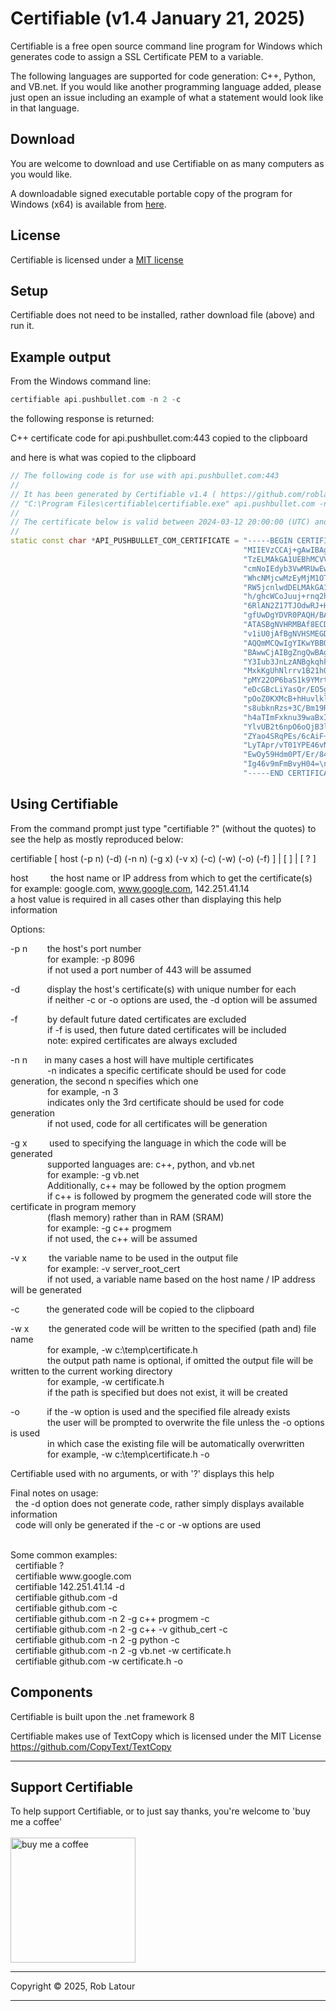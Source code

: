 # Certifiable (v1.4 January 21, 2025)

Certifiable is a free open source command line program for Windows which generates code to assign a SSL Certificate PEM to a variable.

The following languages are supported for code generation: C++, Python, and VB.net.  If you would like another programming language added, please just open an issue including an example of what a statement would look like in that language.

## Download 

You are welcome to download and use Certifiable on as many computers as you would like.

A downloadable signed executable portable copy of the program for Windows (x64) is available from [here](https://github.com/roblatour/certifiable/releases/download/v1.4.0.0/certifiable.exe).

## License
Certifiable is licensed under a [MIT license](https://github.com/roblatour/certifiable/blob/main/LICENSE)

## Setup

Certifiable does not need to be installed, rather download file (above) and run it.


## Example output

From the Windows command line:

```cpp
certifiable api.pushbullet.com -n 2 -c
```
the following response is returned:

C++ certificate code for api.pushbullet.com:443 copied to the clipboard

and here is what was copied to the clipboard
```cpp
// The following code is for use with api.pushbullet.com:443
// 
// It has been generated by Certifiable v1.4 ( https://github.com/roblatour/certifiable ) using the following command:
// "C:\Program Files\certifiable\certifiable.exe" api.pushbullet.com -n 2 -c
// 
// The certificate below is valid between 2024-03-12 20:00:00 (UTC) and 2027-03-12 18:59:59 (UTC) inclusive
// 
static const char *API_PUSHBULLET_COM_CERTIFICATE = "-----BEGIN CERTIFICATE-----\n" \
                                                    "MIIEVzCCAj+gAwIBAgIRALBXPpFzlydw27SHyzpFKzgwDQYJKoZIhvcNAQELBQAw\n" \
                                                    "TzELMAkGA1UEBhMCVVMxKTAnBgNVBAoTIEludGVybmV0IFNlY3VyaXR5IFJlc2Vh\n" \
                                                    "cmNoIEdyb3VwMRUwEwYDVQQDEwxJU1JHIFJvb3QgWDEwHhcNMjQwMzEzMDAwMDAw\n" \
                                                    "WhcNMjcwMzEyMjM1OTU5WjAyMQswCQYDVQQGEwJVUzEWMBQGA1UEChMNTGV0J3Mg\n" \
                                                    "RW5jcnlwdDELMAkGA1UEAxMCRTYwdjAQBgcqhkjOPQIBBgUrgQQAIgNiAATZ8Z5G\n" \
                                                    "h/ghcWCoJuuj+rnq2h25EqfUJtlRFLFhfHWWvyILOR/VvtEKRqotPEoJhC6+QJVV\n" \
                                                    "6RlAN2Z17TJOdwRJ+HB7wxjnzvdxEP6sdNgA1O1tHHMWMxCcOrLqbGL0vbijgfgw\n" \
                                                    "gfUwDgYDVR0PAQH/BAQDAgGGMB0GA1UdJQQWMBQGCCsGAQUFBwMCBggrBgEFBQcD\n" \
                                                    "ATASBgNVHRMBAf8ECDAGAQH/AgEAMB0GA1UdDgQWBBSTJ0aYA6lRaI6Y1sRCSNsj\n" \
                                                    "v1iU0jAfBgNVHSMEGDAWgBR5tFnme7bl5AFzgAiIyBpY9umbbjAyBggrBgEFBQcB\n" \
                                                    "AQQmMCQwIgYIKwYBBQUHMAKGFmh0dHA6Ly94MS5pLmxlbmNyLm9yZy8wEwYDVR0g\n" \
                                                    "BAwwCjAIBgZngQwBAgEwJwYDVR0fBCAwHjAcoBqgGIYWaHR0cDovL3gxLmMubGVu\n" \
                                                    "Y3Iub3JnLzANBgkqhkiG9w0BAQsFAAOCAgEAfYt7SiA1sgWGCIpunk46r4AExIRc\n" \
                                                    "MxkKgUhNlrrv1B21hOaXN/5miE+LOTbrcmU/M9yvC6MVY730GNFoL8IhJ8j8vrOL\n" \
                                                    "pMY22OP6baS1k9YMrtDTlwJHoGby04ThTUeBDksS9RiuHvicZqBedQdIF65pZuhp\n" \
                                                    "eDcGBcLiYasQr/EO5gxxtLyTmgsHSOVSBcFOn9lgv7LECPq9i7mfH3mpxgrRKSxH\n" \
                                                    "pOoZ0KXMcB+hHuvlklHntvcI0mMMQ0mhYj6qtMFStkF1RpCG3IPdIwpVCQqu8GV7\n" \
                                                    "s8ubknRzs+3C/Bm19RFOoiPpDkwvyNfvmQ14XkyqqKK5oZ8zhD32kFRQkxa8uZSu\n" \
                                                    "h4aTImFxknu39waBxIRXE4jKxlAmQc4QjFZoq1KmQqQg0J/1JF8RlFvJas1VcjLv\n" \
                                                    "YlvUB2t6npO6oQjB3l+PNf0DpQH7iUx3Wz5AjQCi6L25FjyE06q6BZ/QlmtYdl/8\n" \
                                                    "ZYao4SRqPEs/6cAiF+Qf5zg2UkaWtDphl1LKMuTNLotvsX99HP69V2faNyegodQ0\n" \
                                                    "LyTApr/vT01YPE46vNsDLgK+4cL6TrzC/a4WcmF5SRJ938zrv/duJHLXQIku5v0+\n" \
                                                    "EwOy59Hdm0PT/Er/84dDV0CSjdR/2XuZM3kpysSKLgD1cKiDA+IRguODCxfO9cyY\n" \
                                                    "Ig46v9mFmBvyH04=\n" \
                                                    "-----END CERTIFICATE-----\n";


```


## Using Certifiable

From the command prompt just type "certifiable ?" (without the quotes) to see the help as mostly reproduced below:<br>

certifiable [ host (-p n) (-d) (-n n) (-g x) (-v x) (-c) (-w) (-o) (-f) ] | [ ] | [ ? ]<br>

host&nbsp; &nbsp; &nbsp; &nbsp; &nbsp;the host name or IP address from which to get the certificate(s)<br>
       for example: google.com, www.google.com, 142.251.41.14<br>
       a host value is required in all cases other than displaying this help information<br>

Options:<br>

 -p n &nbsp; &nbsp; &nbsp; &nbsp;the host's port number<br>
 &nbsp; &nbsp; &nbsp; &nbsp; &nbsp; &nbsp; &nbsp; &nbsp;for example: -p 8096<br>
 &nbsp; &nbsp; &nbsp; &nbsp; &nbsp; &nbsp; &nbsp; &nbsp;if not used a port number of 443 will be assumed<br>

 -d &nbsp; &nbsp; &nbsp; &nbsp;  &nbsp; display the host's certificate(s) with unique number for each<br>
 &nbsp; &nbsp; &nbsp; &nbsp; &nbsp; &nbsp; &nbsp; &nbsp;if neither -c or -o options are used, the -d option will be assumed<br>

 -f &nbsp; &nbsp; &nbsp; &nbsp;  &nbsp;  &nbsp;by default future dated certificates are excluded<br>
 &nbsp; &nbsp; &nbsp; &nbsp; &nbsp; &nbsp; &nbsp; &nbsp;if -f is used, then future dated certificates will be included<br>
 &nbsp; &nbsp; &nbsp; &nbsp; &nbsp; &nbsp; &nbsp; &nbsp;note: expired certificates are always excluded<br>

 -n n&nbsp; &nbsp; &nbsp; &nbsp;in many cases a host will have multiple certificates<br>
 &nbsp; &nbsp; &nbsp; &nbsp; &nbsp; &nbsp; &nbsp; &nbsp;-n indicates a specific certificate should be used for code generation, the second n specifies which one<br>
 &nbsp; &nbsp; &nbsp; &nbsp; &nbsp; &nbsp; &nbsp; &nbsp;for example, -n 3<br>
 &nbsp; &nbsp; &nbsp; &nbsp; &nbsp; &nbsp; &nbsp; &nbsp;indicates only the 3rd certificate should be used for code generation<br>
 &nbsp; &nbsp; &nbsp; &nbsp; &nbsp; &nbsp; &nbsp; &nbsp;if not used, code for all certificates will be generation<br>

 -g x &nbsp; &nbsp; &nbsp; &nbsp; used to specifying the language in which the code will be generated<br>
 &nbsp; &nbsp; &nbsp; &nbsp; &nbsp; &nbsp; &nbsp; &nbsp;supported languages are: c++, python, and vb.net<br>
 &nbsp; &nbsp; &nbsp; &nbsp; &nbsp; &nbsp; &nbsp; &nbsp;for example: -g vb.net<br>
 &nbsp; &nbsp; &nbsp; &nbsp; &nbsp; &nbsp; &nbsp; &nbsp;Additionally, c++ may be followed by the option progmem<br>
 &nbsp; &nbsp; &nbsp; &nbsp; &nbsp; &nbsp; &nbsp; &nbsp;if c++ is followed by progmem the generated code will store the certificate in program memory<br>
 &nbsp; &nbsp; &nbsp; &nbsp; &nbsp; &nbsp; &nbsp; &nbsp;(flash memory) rather than in RAM (SRAM)<br>
 &nbsp; &nbsp; &nbsp; &nbsp; &nbsp; &nbsp; &nbsp; &nbsp;for example: -g c++ progmem<br>
 &nbsp; &nbsp; &nbsp; &nbsp; &nbsp; &nbsp; &nbsp; &nbsp;if not used, the c++ will be assumed<br>

 -v x &nbsp; &nbsp; &nbsp; &nbsp; the variable name to be used in the output file<br>
 &nbsp; &nbsp; &nbsp; &nbsp; &nbsp; &nbsp; &nbsp; &nbsp;for example: -v server_root_cert<br>
 &nbsp; &nbsp; &nbsp; &nbsp; &nbsp; &nbsp; &nbsp; &nbsp;if not used, a variable name based on the host name / IP address will be generated<br>

 -c &nbsp; &nbsp; &nbsp; &nbsp;  &nbsp; the generated code will be copied to the clipboard<br>

 -w x &nbsp; &nbsp; &nbsp; &nbsp;the generated code will be written to the specified (path and) file name<br>
 &nbsp; &nbsp; &nbsp; &nbsp; &nbsp; &nbsp; &nbsp; &nbsp;for example, -w c:\temp\certificate.h<br>
 &nbsp; &nbsp; &nbsp; &nbsp; &nbsp; &nbsp; &nbsp; &nbsp;the output path name is optional, if omitted the output file will be written to the current working directory<br>
 &nbsp; &nbsp; &nbsp; &nbsp; &nbsp; &nbsp; &nbsp; &nbsp;for example, -w certificate.h<br>
 &nbsp; &nbsp; &nbsp; &nbsp; &nbsp; &nbsp; &nbsp; &nbsp;if the path is specified but does not exist, it will be created<br>

 -o &nbsp; &nbsp; &nbsp; &nbsp;  &nbsp; if the -w option is used and the specified file already exists<br>
 &nbsp; &nbsp; &nbsp; &nbsp; &nbsp; &nbsp; &nbsp; &nbsp;the user will be prompted to overwrite the file unless the -o options is used<br>
 &nbsp; &nbsp; &nbsp; &nbsp; &nbsp; &nbsp; &nbsp; &nbsp;in which case the existing file will be automatically overwritten<br>
 &nbsp; &nbsp; &nbsp; &nbsp; &nbsp; &nbsp; &nbsp; &nbsp;for example, -w c:\temp\certificate.h -o<br>

 Certifiable used with no arguments, or with '?' displays this help<br>

Final notes on usage:<br>
&nbsp; the -d option does not generate code, rather simply displays available information<br>
&nbsp; code will only be generated if the -c or -w options are used<br>

<br>
Some common examples:<br>
&nbsp; certifiable ?<br>
&nbsp; certifiable www.google.com<br>
&nbsp; certifiable 142.251.41.14 -d<br>
&nbsp; certifiable github.com -d<br>
&nbsp; certifiable github.com -c<br>
&nbsp; certifiable github.com -n 2 -g c++ progmem -c<br>
&nbsp; certifiable github.com -n 2 -g c++ -v github_cert -c<br>
&nbsp; certifiable github.com -n 2 -g python -c<br>
&nbsp; certifiable github.com -n 2 -g vb.net -w certificate.h<br>
&nbsp; certifiable github.com -w certificate.h -o<br>


## Components

Certifiable is built upon the .net framework 8

Certifiable makes use of TextCopy which is licensed under the MIT License
https://github.com/CopyText/TextCopy

* * *
 ## Support Certifiable

 To help support Certifiable, or to just say thanks, you're welcome to 'buy me a coffee'<br><br>
[<img alt="buy me  a coffee" width="200px" src="https://cdn.buymeacoffee.com/buttons/v2/default-blue.png" />](https://www.buymeacoffee.com/roblatour)
* * *
Copyright © 2025, Rob Latour
* * *
